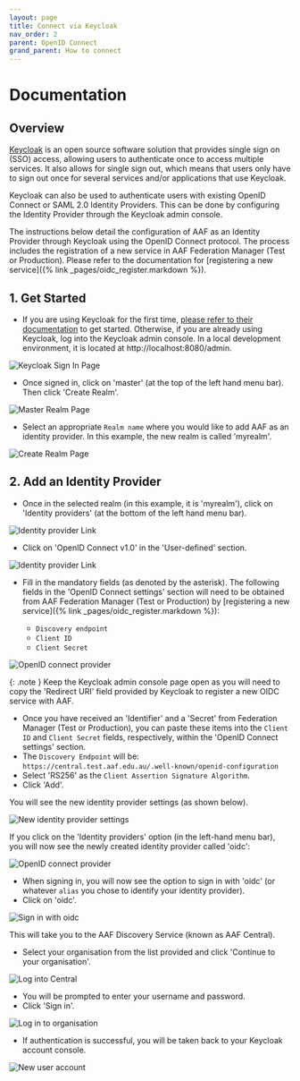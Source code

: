 ```yaml
---
layout: page
title: Connect via Keycloak
nav_order: 2
parent: OpenID Connect
grand_parent: How to connect
---
```


# Documentation
## Overview

[Keycloak](https://www.keycloak.org/) is an open source software solution that provides single sign on (SSO) access, 
allowing users to authenticate once to access multiple services. It also allows for single sign out, which means 
that users only have to sign out once for several services and/or applications that use Keycloak.

Keycloak can also be used to authenticate users with existing OpenID Connect or SAML 2.0 Identity Providers. This 
can be done by configuring the Identity Provider through the Keycloak admin console.

The instructions below detail the configuration of AAF as an Identity Provider through Keycloak using the OpenID 
Connect protocol. The process includes the registration of a new service in AAF Federation Manager (Test or 
Production). Please refer to the documentation for [registering a new service]({% link _pages/oidc_register.markdown %}).

## 1. Get Started

* If you are using Keycloak for the first time, [please refer to their documentation](https://www.keycloak.org/documentation) to get started. Otherwise, if you are already using Keycloak, log into the Keycloak admin console. In a local development environment, it is located at http://localhost:8080/admin.

![Keycloak Sign In Page](/assets/images/keycloak-signin-page.png)

* Once signed in, click on 'master' (at the top of the left hand menu bar). Then click 'Create Realm'.

![Master Realm Page](/assets/images/master-realm-page.png)

* Select an appropriate `Realm name` where you would like to add AAF as an identity provider. In this example, the new realm is called 'myrealm'.

![Create Realm Page](/assets/images/create-realm.png)

## 2. Add an Identity Provider

* Once in the selected realm (in this example, it is 'myrealm'), click on 'Identity providers' (at the bottom of the left hand menu bar).

![Identity provider Link](/assets/images/navigate-to-idp.png)

* Click on 'OpenID Connect v1.0' in the 'User-defined' section.

![Identity provider Link](/assets/images/identity-provider-selection.png)

* Fill in the mandatory fields (as denoted by the asterisk). The following fields in the 'OpenID Connect settings' section will need to be obtained from AAF Federation Manager (Test or Production) by [registering a new service]({% link _pages/oidc_register.markdown %}):

  - `Discovery endpoint`
  - `Client ID`
  - `Client Secret`


![OpenID connect provider](/assets/images/add-open-id-connect-provider.png)

{: .note }
Keep the Keycloak admin console page open as you will need to copy the 'Redirect URI' field provided by Keycloak to register a new OIDC service with AAF.

* Once you have received an 'Identifier' and a 'Secret' from Federation Manager (Test or Production), you can paste these items into the `Client ID` and `Client Secret` fields, respectively, within the 'OpenID Connect settings' section.
* The `Discovery Endpoint` will be: `https://central.test.aaf.edu.au/.well-known/openid-configuration`
* Select 'RS256' as the `Client Assertion Signature Algorithm`.
* Click 'Add'.

You will see the new identity provider settings (as shown below).

![New identity provider settings](/assets/images/new-identity-provider-settings.png)

If you click on the 'Identity providers' option (in the left-hand menu bar), you will now see the newly created identity provider called 'oidc':

![OpenID connect provider](/assets/images/new-identity-provider.png)

* When signing in, you will now see the option to sign in with 'oidc' (or whatever `alias` you chose to identify your identity provider).
* Click on 'oidc'.

![Sign in with oidc](/assets/images/sign-in-with-oidc.png)

This will take you to the AAF Discovery Service (known as AAF Central).

* Select your organisation from the list provided and click 'Continue to your organisation'.

![Log into Central](/assets/images/log-in-to-central.png)

* You will be prompted to enter your username and password.
* Click 'Sign in'.

![Log in to organisation](/assets/images/login-to-organisation.png)

* If authentication is successful, you will be taken back to your Keycloak account console.

![New user account](/assets/images/new-user-account.png)